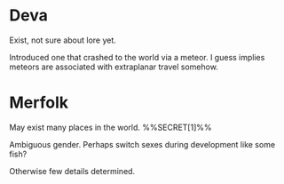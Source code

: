 
# Deva
Exist, not sure about lore yet.

Introduced one that crashed to the world via a meteor. I guess implies meteors are associated with extraplanar travel somehow.

# Merfolk
May exist many places in the world. %%SECRET[1]%%

Ambiguous gender. Perhaps switch sexes during development like some fish?

Otherwise few details determined.